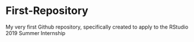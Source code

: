 # First-Repository
My very first Github repository, specifically created to apply to the RStudio 2019 Summer Internship
